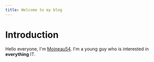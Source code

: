 ```yaml
---
title: Welcome to my blog
---
```


# Introduction

Hello everyone, I'm [Moineau54](https://github.com/Moineau54). I'm a young guy who is interested in **everything** IT.

